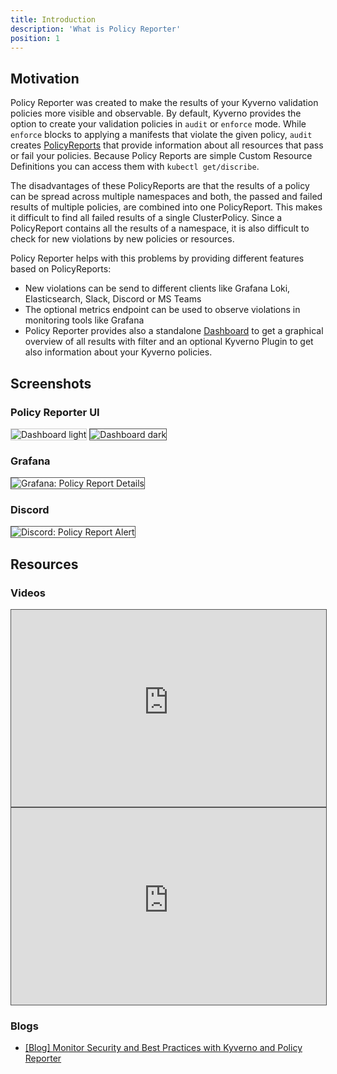 ```yaml
---
title: Introduction
description: 'What is Policy Reporter'
position: 1
---
```


## Motivation

Policy Reporter was created to make the results of your Kyverno validation policies more visible and observable. By default, Kyverno provides the option to create your validation policies in `audit` or `enforce` mode. While `enforce` blocks to applying a manifests that violate the given policy, `audit` creates [PolicyReports](https://kyverno.io/docs/policy-reports/) that provide information about all resources that pass or fail your policies. Because Policy Reports are simple Custom Resource Definitions you can access them with `kubectl get/discribe`.

The disadvantages of these PolicyReports are that the results of a policy can be spread across multiple namespaces and both, the passed and failed results of multiple policies, are combined into one PolicyReport. This makes it difficult to find all failed results of a single ClusterPolicy. Since a PolicyReport contains all the results of a namespace, it is also difficult to check for new violations by new policies or resources.

Policy Reporter helps with this problems by providing different features based on PolicyReports:
* New violations can be send to different clients like Grafana Loki, Elasticsearch, Slack, Discord or MS Teams
* The optional metrics endpoint can be used to observe violations in monitoring tools like Grafana
* Policy Reporter provides also a standalone [Dashboard](https://github.com/kyverno/policy-reporter-ui) to get a graphical overview of all results with filter and an optional Kyverno Plugin to get also information about your Kyverno policies.

## Screenshots

### Policy Reporter UI

<img src="/images/screenshots/dashboard-light.png" style="border: 1px solid #ccc" class="light-img" alt="Dashboard light" />
<img src="/images/screenshots/dashboard-dark.png" style="border: 1px solid #555" class="dark-img" alt="Dashboard dark" />

### Grafana

<img src="/images/screenshots/grafana.png" style="border: 1px solid #555" alt="Grafana: Policy Report Details" />

### Discord

<img src="/images/screenshots/discord.png" style="border: 1px solid #555" alt="Discord: Policy Report Alert" />

## Resources

### Videos

<iframe width="100%" height="315" src="https://www.youtube-nocookie.com/embed/1mKywg9f5Fw" title="YouTube video player" frameborder="0" allow="accelerometer; autoplay; clipboard-write; encrypted-media; gyroscope; picture-in-picture" allowfullscreen width="100%" style="border: 1px solid #555"></iframe>
<br />
<iframe width="100%" height="315" src="https://www.youtube-nocookie.com/embed/ZrOtTELNLyg" title="YouTube video player" frameborder="0" allow="accelerometer; autoplay; clipboard-write; encrypted-media; gyroscope; picture-in-picture" allowfullscreen width="100%" style="border: 1px solid #555"></iframe>

### Blogs

* [[Blog] Monitor Security and Best Practices with Kyverno and Policy Reporter](https://blog.webdev-jogeleit.de/blog/monitor-security-with-kyverno-and-policy-reporter/)
